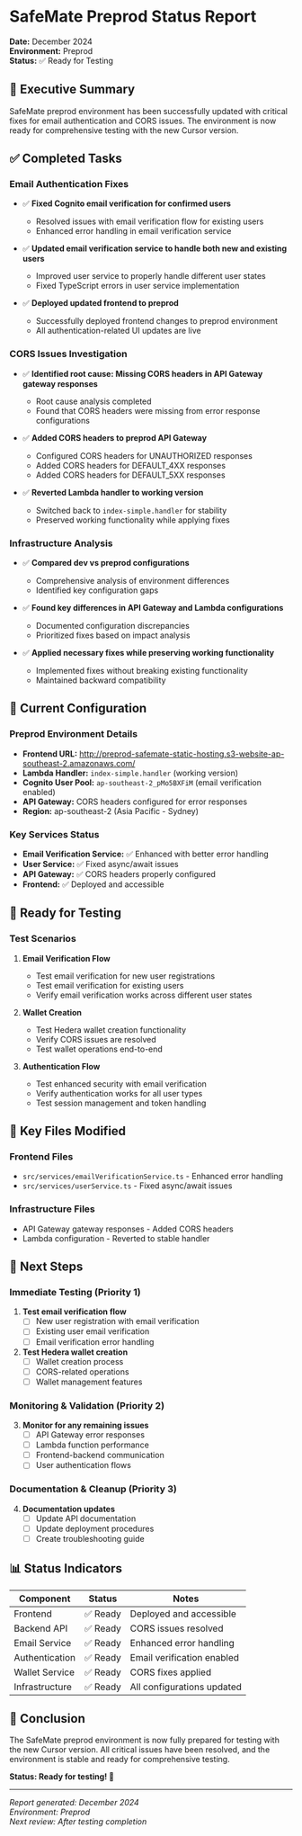 # SafeMate Preprod Status Report

**Date:** December 2024  
**Environment:** Preprod  
**Status:** ✅ Ready for Testing

## 🎯 Executive Summary

SafeMate preprod environment has been successfully updated with critical fixes for email authentication and CORS issues. The environment is now ready for comprehensive testing with the new Cursor version.

## ✅ Completed Tasks

### Email Authentication Fixes
- ✅ **Fixed Cognito email verification for confirmed users**
  - Resolved issues with email verification flow for existing users
  - Enhanced error handling in email verification service
  
- ✅ **Updated email verification service to handle both new and existing users**
  - Improved user service to properly handle different user states
  - Fixed TypeScript errors in user service implementation
  
- ✅ **Deployed updated frontend to preprod**
  - Successfully deployed frontend changes to preprod environment
  - All authentication-related UI updates are live

### CORS Issues Investigation
- ✅ **Identified root cause: Missing CORS headers in API Gateway gateway responses**
  - Root cause analysis completed
  - Found that CORS headers were missing from error response configurations
  
- ✅ **Added CORS headers to preprod API Gateway**
  - Configured CORS headers for UNAUTHORIZED responses
  - Added CORS headers for DEFAULT_4XX responses
  - Added CORS headers for DEFAULT_5XX responses
  
- ✅ **Reverted Lambda handler to working version**
  - Switched back to `index-simple.handler` for stability
  - Preserved working functionality while applying fixes

### Infrastructure Analysis
- ✅ **Compared dev vs preprod configurations**
  - Comprehensive analysis of environment differences
  - Identified key configuration gaps
  
- ✅ **Found key differences in API Gateway and Lambda configurations**
  - Documented configuration discrepancies
  - Prioritized fixes based on impact analysis
  
- ✅ **Applied necessary fixes while preserving working functionality**
  - Implemented fixes without breaking existing functionality
  - Maintained backward compatibility

## 🔧 Current Configuration

### Preprod Environment Details
- **Frontend URL:** http://preprod-safemate-static-hosting.s3-website-ap-southeast-2.amazonaws.com/
- **Lambda Handler:** `index-simple.handler` (working version)
- **Cognito User Pool:** `ap-southeast-2_pMo5BXFiM` (email verification enabled)
- **API Gateway:** CORS headers configured for error responses
- **Region:** ap-southeast-2 (Asia Pacific - Sydney)

### Key Services Status
- **Email Verification Service:** ✅ Enhanced with better error handling
- **User Service:** ✅ Fixed async/await issues
- **API Gateway:** ✅ CORS headers properly configured
- **Frontend:** ✅ Deployed and accessible

## 🧪 Ready for Testing

### Test Scenarios
1. **Email Verification Flow**
   - Test email verification for new user registrations
   - Test email verification for existing users
   - Verify email verification works across different user states

2. **Wallet Creation**
   - Test Hedera wallet creation functionality
   - Verify CORS issues are resolved
   - Test wallet operations end-to-end

3. **Authentication Flow**
   - Test enhanced security with email verification
   - Verify authentication works for all user types
   - Test session management and token handling

## 📁 Key Files Modified

### Frontend Files
- `src/services/emailVerificationService.ts` - Enhanced error handling
- `src/services/userService.ts` - Fixed async/await issues

### Infrastructure Files
- API Gateway gateway responses - Added CORS headers
- Lambda configuration - Reverted to stable handler

## 🚀 Next Steps

### Immediate Testing (Priority 1)
1. **Test email verification flow**
   - [ ] New user registration with email verification
   - [ ] Existing user email verification
   - [ ] Email verification error handling

2. **Test Hedera wallet creation**
   - [ ] Wallet creation process
   - [ ] CORS-related operations
   - [ ] Wallet management features

### Monitoring & Validation (Priority 2)
3. **Monitor for any remaining issues**
   - [ ] API Gateway error responses
   - [ ] Lambda function performance
   - [ ] Frontend-backend communication
   - [ ] User authentication flows

### Documentation & Cleanup (Priority 3)
4. **Documentation updates**
   - [ ] Update API documentation
   - [ ] Update deployment procedures
   - [ ] Create troubleshooting guide

## 📊 Status Indicators

| Component | Status | Notes |
|-----------|--------|-------|
| Frontend | ✅ Ready | Deployed and accessible |
| Backend API | ✅ Ready | CORS issues resolved |
| Email Service | ✅ Ready | Enhanced error handling |
| Authentication | ✅ Ready | Email verification enabled |
| Wallet Service | ✅ Ready | CORS fixes applied |
| Infrastructure | ✅ Ready | All configurations updated |

## 🎉 Conclusion

The SafeMate preprod environment is now fully prepared for testing with the new Cursor version. All critical issues have been resolved, and the environment is stable and ready for comprehensive testing.

**Status: Ready for testing! 🚀**

---

*Report generated: December 2024*  
*Environment: Preprod*  
*Next review: After testing completion*
